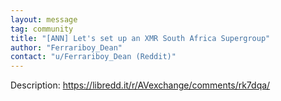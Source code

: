 ```yaml
---
layout: message
tag: community
title: "[ANN] Let's set up an XMR South Africa Supergroup"
author: "Ferrariboy_Dean"	
contact: "u/Ferrariboy_Dean (Reddit)"
---
```


Description: https://libredd.it/r/AVexchange/comments/rk7dqa/
